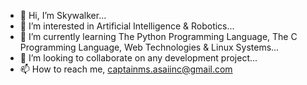 - 👋 Hi, I’m Skywalker...
- 👀 I’m interested in Artificial Intelligence & Robotics...
- 🌱 I’m currently learning The Python Programming Language, The C Programming Language, Web Technologies & Linux Systems...
- 💞️ I’m looking to collaborate on any development project...
- 📫 How to reach me, captainms.asaiinc@gmail.com

<!---
skywalker1319/skywalker1319 is a ✨ special ✨ repository because its `README.md` (this file) appears on your GitHub profile.
You can click the Preview link to take a look at your changes.
--->
